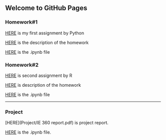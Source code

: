 ## Welcome to GitHub Pages



### Homework#1

[HERE](HW1/Homework-1.html) is my first assignment by Python

[HERE](HW1/IE360_Spring22_HW1.pdf) is the description of the homework

[HERE](HW1/Homework-1.ipynb) is the .ipynb file

### Homework#2

[HERE](HW2/Homework-2.html) is second assignment by  R

[HERE](HW2/IE360_Spring22_HW2.pdf) is description of the homework

[HERE](HW2/Homework-2.ipynb) is the .ipynb file

---------------------------------------------------------------

### Project

[HERE](Project/IE 360 report.pdf) is project report.

[HERE](Project/Project_Code-3.ipynb) is the .ipynb file.

